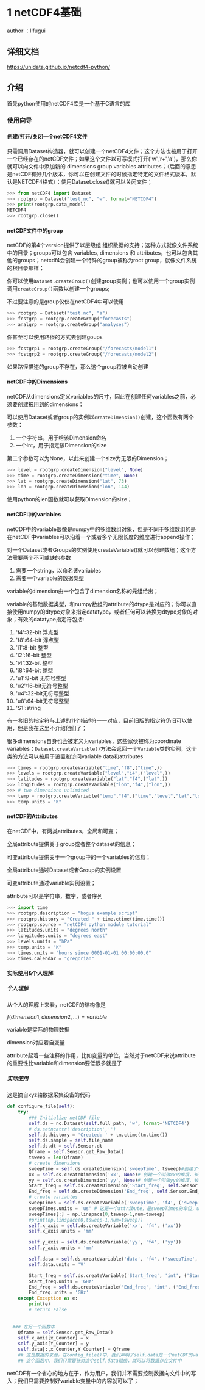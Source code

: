 # 1 netCDF4基础

author ：lifugui



## 详细文档

https://unidata.github.io/netcdf4-python/



## 介绍

首先python使用的netCDF4库是一个基于C语言的库

### 使用向导

#### 创建/打开/关闭一个netCDF4文件

只需调用Dataset构造器，就可以创建一个netCDF4文件；这个方法也被用于打开一个已经存在的netCDF文件；如果这个文件以可写模式打开('w','r+','a')，那么你就可以向文件中添加新的 dimensions group variables attributes；（后面的意思是netCDF有好几个版本，你可以在创建文件的时候指定特定的文件格式版本，默认是NETCDF4格式）；使用Dataset.close()就可以关闭文件；

```python
>>> from netCDF4 import Dataset
>>> rootgrp = Dataset("test.nc", "w", format="NETCDF4")
>>> print(rootgrp.data_model)
NETCDF4
>>> rootgrp.close()
```



#### netCDF文件中的group

netCDF的第4个version提供了以层级组 组织数据的支持；这种方式就像文件系统中的目录；groups可以包含 variables, dimensions 和 attributes，也可以包含其他的groups；netcdf4会创建一个特殊的group被称为root group，就像文件系统的根目录那样；

你可以使用`Dataset.createGroup()`创建group实例；也可以使用一个group实例调用`createGroup()`函数以创建一个groups;

不过要注意的是group仅仅在netCDF4中可以使用

```python
>>> rootgrp = Dataset("test.nc", "a")
>>> fcstgrp = rootgrp.createGroup("forecasts")
>>> analgrp = rootgrp.createGroup("analyses")
```

你甚至可以使用路径的方式去创建goups

```python
>>> fcstgrp1 = rootgrp.createGroup("/forecasts/model1")
>>> fcstgrp2 = rootgrp.createGroup("/forecasts/model2")
```

如果路径描述的group不存在，那么这个group将被自动创建



#### netCDF中的Dimensions

netCDF从dimensions定义variables的尺寸，因此在创建任何variables之前，必须要创建被用到的dimensions；

可以使用Dataset或者group的实例以`createDimension()`创建，这个函数有两个参数：

1. 一个字符串，用于给该Dimension命名
2. 一个int，用于指定该Dimension的size

第二个参数可以为None，以此来创建一个size为无限的Dimension；

```python
>>> level = rootgrp.createDimension("level", None)
>>> time = rootgrp.createDimension("time", None)
>>> lat = rootgrp.createDimension("lat", 73)
>>> lon = rootgrp.createDimension("lon", 144)
```

使用python的len函数就可以获取Dimension的size；



#### netCDF中的variables

netCDF中的variable很像是numpy中的多维数组对象，但是不同于多维数组的是在netCDF中variables可以沿着一个或者多个无限长度的维度进行append操作；

对一个Dataset或者Groups的实例使用createVariable()就可以创建数组；这个方法需要两个不可或缺的参数

1. 需要一个string，以命名该variables
2. 需要一个variable的数据类型

variable的dimension由一个包含了dimension名称的元组给出；

variable的基础数据类型，和numpy数组的attribute的dtype是对应的；你可以直接使用numpy的dtype对象来指定datatype，或者任何可以转换为dtype对象的对象；有效的datatype指定符包括:

1. 'f4':32-bit 浮点型
2. 'f8':64-bit 浮点型
3. 'i1':8-bit 整型
4. 'i2':16-bit 整型
5. 'i4':32-bit 整型
6. 'i8':64-bit 整型
7. 'u1':8-bit 无符号整型
8. 'u2':16-bit无符号整型
9. 'u4':32-bit无符号整型
10. 'u8':64-bit无符号整型
11. 'S1':string

有一套旧的指定符与上述的11个描述符一一对应，目前旧版的指定符仍旧可以使用，但是我在这里不介绍他们了；

很多dimensions自身也会被定义为variables，这些家伙被称为coordinate variables；`Dataset.createVariable()`方法会返回一个`Variable`类的实例，这个类的方法可以被用于设置和访问variable data和attributes

```python
>>> times = rootgrp.createVariable("time","f8",("time",))
>>> levels = rootgrp.createVariable("level","i4",("level",))
>>> latitudes = rootgrp.createVariable("lat","f4",("lat",))
>>> longitudes = rootgrp.createVariable("lon","f4",("lon",))
>>> # two dimensions unlimited
>>> temp = rootgrp.createVariable("temp","f4",("time","level","lat","lon",))
>>> temp.units = "K"
```



#### netCDF的Attributes

在netCDF中，有两类attributes，全局和可变；

全局attribute提供关于group或者整个dataset的信息；

可变attribute提供关于一个group中的一个variables的信息；

全局attribute通过Dataset或者Group的实例设置

可变attribute通过variable实例设置；

attribute可以是字符串，数字，或者序列

```python
>>> import time
>>> rootgrp.description = "bogus example script"
>>> rootgrp.history = "Created " + time.ctime(time.time())
>>> rootgrp.source = "netCDF4 python module tutorial"
>>> latitudes.units = "degrees north"
>>> longitudes.units = "degrees east"
>>> levels.units = "hPa"
>>> temp.units = "K"
>>> times.units = "hours since 0001-01-01 00:00:00.0"
>>> times.calendar = "gregorian"
```





#### 实际使用&个人理解

##### 个人理解

从个人的理解上来看，netCDF的结构像是

$f(dimension1,dimension2,...) = variable$

variable是实际的物理数据

dimension对应着自变量

attribute起着一些注释的作用，比如变量的单位，当然对于netCDF来说attribute的重要性比variable和dimension要低很多就是了



##### 实际使用

这是摘自xyz轴数据采集设备的代码

```python
def configure_file(self):
    try:
        ### Initialize netCDF file
        self.ds = nc.Dataset(self.full_path, 'w', format='NETCDF4')
        # ds.setncattr('description','')
        self.ds.history = 'Created: ' + tm.ctime(tm.time())
        self.ds.sample = self.file_name
        self.ds.dt = self.Sensor.dt
        Qframe = self.Sensor.get_Raw_Data()
        tsweep = len(Qframe)
        # create dimensions
        sweepTime = self.ds.createDimension('sweepTime', tsweep)#创建了一个叫做sweepTime的维度，长度是一次扫频采样次数
        xx = self.ds.createDimension('xx', None)# 创建一个叫做xx的维度，长度无限
        yy = self.ds.createDimension('yy', None)# 创建一个叫做yy的维度，长度无限
        Start_freq = self.ds.createDimension('Start_freq', self.Sensor.Start_Freq )# 维度 Start_freq,长度为起始频率
        End_freq = self.ds.createDimension('End_freq', self.Sensor.End_Freq)# 同上
        # create variables
        sweepTimes = self.ds.createVariable('sweepTime', 'f4', ('sweepTime'))
        sweepTimes.units = 'us' # 这是一个attribute，是sweepTimes的单位，us
        sweepTimes[:] = np.linspace(0,tsweep-1,num=tsweep)
        #print(np.linspace(0,tsweep-1,num=tsweep))
        self.x_axis = self.ds.createVariable('xx', 'f4', ('xx'))
        self.x_axis.units = 'mm'

        self.y_axis = self.ds.createVariable('yy', 'f4', ('yy'))
        self.y_axis.units = 'mm'

        self.data = self.ds.createVariable('data', 'f4', ('sweepTime', 'xx', 'yy'))
        self.data.units = 'V'

        Start_freq = self.ds.createVariable('Start_freq', 'int', ('Start_freq'))
        Start_freq.units = 'GHz'
        End_freq = self.ds.createVariable('End_freq', 'int', ('End_freq'))
        End_freq.units = 'GHz'
    except Exception as e:
        print(e)
        # return False
        
        
  ### 在另一个函数中
    Qframe = self.Sensor.get_Raw_Data()                                                   
    self.x_axis[x_Counter] = x
    self.y_axis[Y_Counter] = y
    self.data[:,x_Counter,Y_Counter] = Qframe
    ## 这是数据的来源，在config_file()中，我们声明了self.data是一个netCDF的variable对象
    ## 这个函数中，我们只需要针对这个self.data赋值，就可以将数据存在文件中
```

netCDF有一个省心的地方在于，作为用户，我们并不需要控制数据向文件中的写入；我们只需要控制好variable变量中的内容就可以了；

